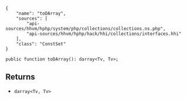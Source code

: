``` yamlmeta
{
    "name": "toDArray",
    "sources": [
        "api-sources/hhvm/hphp/system/php/collections/collections.ns.php",
        "api-sources/hhvm/hphp/hack/hhi/collections/interfaces.hhi"
    ],
    "class": "ConstSet"
}
```




``` Hack
public function toDArray(): darray<Tv, Tv>;
```




## Returns




+ ` darray<Tv, Tv> `
<!-- HHAPIDOC -->
